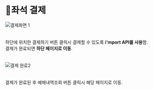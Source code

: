 # 📌좌석 결제   
![결제화면 1](https://user-images.githubusercontent.com/88878686/180456603-3e075623-f9c0-4869-8369-04fdf6ce4099.JPG)   
<br><br>
하단에 위치한 결제하기 버튼 클릭시 결제할 수 있도록 **i'mport API를 사용**함.   
결제가 완료되면 **하단 페이지로 이동**.   
<br>   
![결제 완료2](https://user-images.githubusercontent.com/88878686/180456965-5e58d5db-e820-4efd-b037-618912f890b9.JPG)   
<br><br>
결제가 완료된 후 예매내역조회 버튼 클릭시 해당 페이지로 이동.
